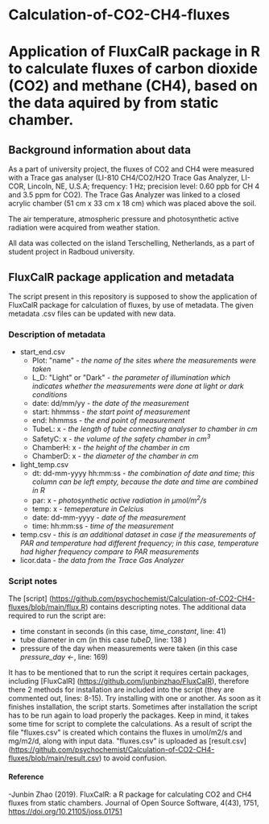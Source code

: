 # Calculation-of-CO2-CH4-fluxes
# Application of FluxCalR package in R to calculate fluxes of carbon dioxide (CO2) and methane (CH4), based on the data aquired by from static chamber. 
## Background information about data
As a part of university project, the fluxes of CO2 and CH4 were measured with a Trace gas analyser (LI-810 CH4/CO2/H2O Trace Gas Analyzer, LI-COR, Lincoln, NE, U.S.A; frequency: 1 Hz; precision level: 0.60 ppb for CH 4 and 3.5 ppm for CO2). The Trace Gas Analyzer was linked to a closed acrylic chamber (51 cm x 33 cm x 18 cm) which was placed above the soil.

The air temperature, atmospheric pressure and photosynthetic active radiation were acquired from weather station.

All data was collected on the island Terschelling, Netherlands, as a part of student project in Radboud university.

## FluxCalR package application and metadata

The script present in this repository is supposed to show the application of FluxCalR package for calculation of fluxes, by use of metadata. 
The given metadata .csv files can be updated with new data.

### Description of metadata
- start_end.csv
  - Plot: "name" - *the name of the sites where the measurements were taken*
  - L_D: "Light" or "Dark" - *the parameter of illumination which indicates whether the measurements were done at light or dark conditions*
  - date: dd/mm/yy - *the date of the measurement*
  - start: hhmmss - *the start point of measurement*
  - end: hhmmss - *the end point of measurement*
  - TubeL: x - *the length of tube connecting analyser to chamber in cm*
  - SafetyC: x - *the volume of the safety chamber in cm<sup>3</sup>*
  - ChamberH: x - *the height of the chamber in cm* 
  - ChamberD: x - *the diameter of the chamber in cm*
- light_temp.csv
  - dt: dd-mm-yyyy hh:mm:ss - *the combination of date and time; this column can be left empty, because the date and time are combined in R*
  - par: x - *photosynthetic active radiation in µmol/m<sup>2</sup>/s*
  - temp: x - *temeperature in Celcius*
  - date: dd-mm-yyyy - *date of the measurement*
  - time: hh:mm:ss - *time of the measurement*
- temp.csv - *this is an additional dataset in case if the measurements of PAR and temperature had different frequency; in this case, temperature had higher frequency compare to PAR measurements*
- licor.data - *the data from the Trace Gas Analyzer*

### Script notes

The [script] (https://github.com/psychochemist/Calculation-of-CO2-CH4-fluxes/blob/main/flux.R) contains descripting notes. The additional data required to run the script are:
- time constant in seconds (in this case, *time_constant*, line: 41)
- tube diameter in cm (in this case *tubeD*, line: 138 )
- pressure of the day when measurements were taken (in this case *pressure_day <-*, line: 169) 

It has to be mentioned that to run the script it requires certain packages, including [FluxCalR] (https://github.com/junbinzhao/FluxCalR), therefore there 2 methods for installation are included into the script (they are commented out, lines: 8-15). Try installing with one or another. As soon as it finishes installation, the script starts. Sometimes after installation the script has to be run again to load properly the packages. Keep in mind, it takes some time for script to complete the calculations. As a result of script the file "fluxes.csv" is created which contains the fluxes in  umol/m2/s and mg/m2/d, along with input data. "fluxes.csv" is uploaded as [result.csv] (https://github.com/psychochemist/Calculation-of-CO2-CH4-fluxes/blob/main/result.csv) to avoid confusion. 

#### Reference
 -Junbin Zhao (2019). FluxCalR: a R package for calculating CO2 and CH4 fluxes from static chambers. Journal of Open Source Software, 4(43), 1751, https://doi.org/10.21105/joss.01751
